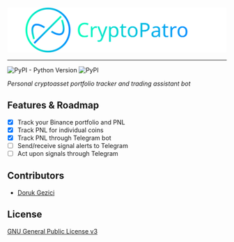 ![CryptoPatro](/frontend/public/img/logo.svg)
___

![PyPI - Python Version](https://img.shields.io/pypi/pyversions/Django)
![PyPI](https://img.shields.io/pypi/v/Django?label=Django)

*Personal cryptoasset portfolio tracker and trading assistant bot*

## Features & Roadmap
- [x] Track your Binance portfolio and PNL
- [x] Track PNL for individual coins
- [x] Track PNL through Telegram bot
- [ ] Send/receive signal alerts to Telegram
- [ ] Act upon signals through Telegram

## Contributors
- [Doruk Gezici](https://github.com/dorukgezici)

## License
[GNU General Public License v3](/LICENSE)
